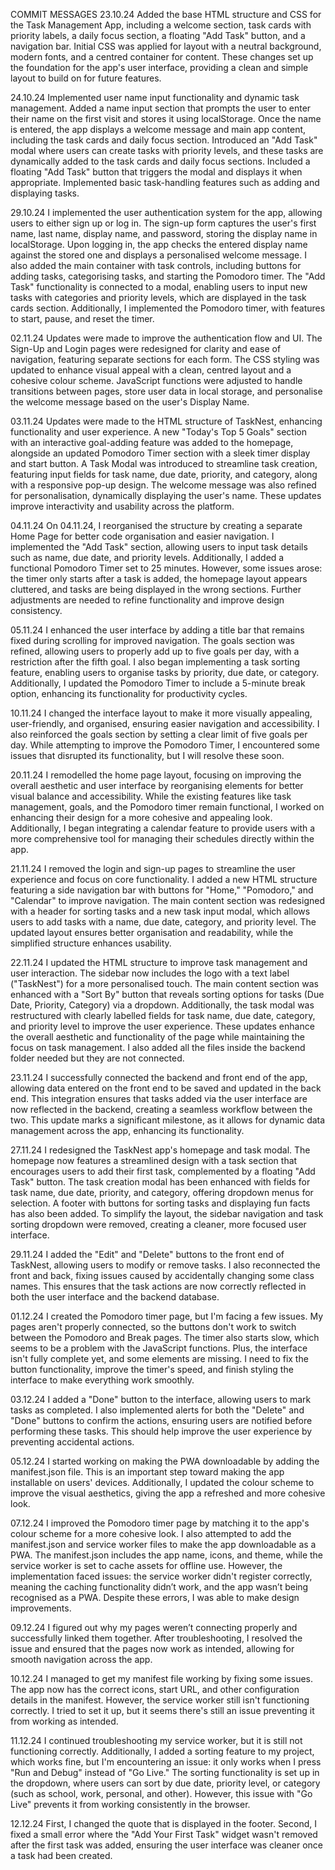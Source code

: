 COMMIT MESSAGES
23.10.24
Added the base HTML structure and CSS for the Task Management App, including a welcome section, task cards with priority labels, a daily focus section, a floating "Add Task" button, and a navigation bar. Initial CSS was applied for layout with a neutral background, modern fonts, and a centred container for content. These changes set up the foundation for the app's user interface, providing a clean and simple layout to build on for future features.

24.10.24
Implemented user name input functionality and dynamic task management. Added a name input section that prompts the user to enter their name on the first visit and stores it using localStorage. Once the name is entered, the app displays a welcome message and main app content, including the task cards and daily focus section. Introduced an "Add Task" modal where users can create tasks with priority levels, and these tasks are dynamically added to the task cards and daily focus sections. Included a floating "Add Task" button that triggers the modal and displays it when appropriate. Implemented basic task-handling features such as adding and displaying tasks.

29.10.24
I implemented the user authentication system for the app, allowing users to either sign up or log in. The sign-up form captures the user's first name, last name, display name, and password, storing the display name in localStorage. Upon logging in, the app checks the entered display name against the stored one and displays a personalised welcome message. I also added the main container with task controls, including buttons for adding tasks, categorising tasks, and starting the Pomodoro timer. The "Add Task" functionality is connected to a modal, enabling users to input new tasks with categories and priority levels, which are displayed in the task cards section. Additionally, I implemented the Pomodoro timer, with features to start, pause, and reset the timer.

02.11.24
Updates were made to improve the authentication flow and UI. The Sign-Up and Login pages were redesigned for clarity and ease of navigation, featuring separate sections for each form. The CSS styling was updated to enhance visual appeal with a clean, centred layout and a cohesive colour scheme. JavaScript functions were adjusted to handle transitions between pages, store user data in local storage, and personalise the welcome message based on the user's Display Name. 

03.11.24
Updates were made to the HTML structure of TaskNest, enhancing functionality and user experience. A new "Today's Top 5 Goals" section with an interactive goal-adding feature was added to the homepage, alongside an updated Pomodoro Timer section with a sleek timer display and start button. A Task Modal was introduced to streamline task creation, featuring input fields for task name, due date, priority, and category, along with a responsive pop-up design. The welcome message was also refined for personalisation, dynamically displaying the user's name. These updates improve interactivity and usability across the platform.

04.11.24
On 04.11.24, I reorganised the structure by creating a separate Home Page for better code organisation and easier navigation. I implemented the "Add Task" section, allowing users to input task details such as name, due date, and priority levels. Additionally, I added a functional Pomodoro Timer set to 25 minutes. However, some issues arose: the timer only starts after a task is added, the homepage layout appears cluttered, and tasks are being displayed in the wrong sections. Further adjustments are needed to refine functionality and improve design consistency.

05.11.24
I enhanced the user interface by adding a title bar that remains fixed during scrolling for improved navigation. The goals section was refined, allowing users to properly add up to five goals per day, with a restriction after the fifth goal. I also began implementing a task sorting feature, enabling users to organise tasks by priority, due date, or category. Additionally, I updated the Pomodoro Timer to include a 5-minute break option, enhancing its functionality for productivity cycles.

10.11.24
I changed the interface layout to make it more visually appealing, user-friendly, and organised, ensuring easier navigation and accessibility. I also reinforced the goals section by setting a clear limit of five goals per day. While attempting to improve the Pomodoro Timer, I encountered some issues that disrupted its functionality, but I will resolve these soon.

20.11.24
I remodelled the home page layout, focusing on improving the overall aesthetic and user interface by reorganising elements for better visual balance and accessibility. While the existing features like task management, goals, and the Pomodoro timer remain functional, I worked on enhancing their design for a more cohesive and appealing look. Additionally, I began integrating a calendar feature to provide users with a more comprehensive tool for managing their schedules directly within the app.

21.11.24
I removed the login and sign-up pages to streamline the user experience and focus on core functionality. I added a new HTML structure featuring a side navigation bar with buttons for "Home," "Pomodoro," and "Calendar" to improve navigation. The main content section was redesigned with a header for sorting tasks and a new task input modal, which allows users to add tasks with a name, due date, category, and priority level. The updated layout ensures better organisation and readability, while the simplified structure enhances usability.

22.11.24
I updated the HTML structure to improve task management and user interaction. The sidebar now includes the logo with a text label ("TaskNest") for a more personalised touch. The main content section was enhanced with a "Sort By" button that reveals sorting options for tasks (Due Date, Priority, Category) via a dropdown. Additionally, the task modal was restructured with clearly labelled fields for task name, due date, category, and priority level to improve the user experience. These updates enhance the overall aesthetic and functionality of the page while maintaining the focus on task management. I also added all the files inside the backend folder needed but they are not connected. 

23.11.24
I successfully connected the backend and front end of the app, allowing data entered on the front end to be saved and updated in the back end. This integration ensures that tasks added via the user interface are now reflected in the backend, creating a seamless workflow between the two. This update marks a significant milestone, as it allows for dynamic data management across the app, enhancing its functionality.

27.11.24
I redesigned the TaskNest app's homepage and task modal. The homepage now features a streamlined design with a task section that encourages users to add their first task, complemented by a floating "Add Task" button. The task creation modal has been enhanced with fields for task name, due date, priority, and category, offering dropdown menus for selection. A footer with buttons for sorting tasks and displaying fun facts has also been added. To simplify the layout, the sidebar navigation and task sorting dropdown were removed, creating a cleaner, more focused user interface.

29.11.24
I added the "Edit" and "Delete" buttons to the front end of TaskNest, allowing users to modify or remove tasks. I also reconnected the front and back, fixing issues caused by accidentally changing some class names. This ensures that the task actions are now correctly reflected in both the user interface and the backend database.



01.12.24
I created the Pomodoro timer page, but I'm facing a few issues. My pages aren't properly connected, so the buttons don't work to switch between the Pomodoro and Break pages. The timer also starts slow, which seems to be a problem with the JavaScript functions. Plus, the interface isn't fully complete yet, and some elements are missing. I need to fix the button functionality, improve the timer's speed, and finish styling the interface to make everything work smoothly.

03.12.24
I added a "Done" button to the interface, allowing users to mark tasks as completed. I also implemented alerts for both the "Delete" and "Done" buttons to confirm the actions, ensuring users are notified before performing these tasks. This should help improve the user experience by preventing accidental actions.

05.12.24
I started working on making the PWA downloadable by adding the manifest.json file. This is an important step toward making the app installable on users' devices. Additionally, I updated the colour scheme to improve the visual aesthetics, giving the app a refreshed and more cohesive look.

07.12.24
I improved the Pomodoro timer page by matching it to the app's colour scheme for a more cohesive look. I also attempted to add the manifest.json and service worker files to make the app downloadable as a PWA. The manifest.json includes the app name, icons, and theme, while the service worker is set to cache assets for offline use. However, the implementation faced issues: the service worker didn't register correctly, meaning the caching functionality didn’t work, and the app wasn’t being recognised as a PWA. Despite these errors, I was able to make design improvements.

09.12.24
I figured out why my pages weren’t connecting properly and successfully linked them together. After troubleshooting, I resolved the issue and ensured that the pages now work as intended, allowing for smooth navigation across the app.

10.12.24
I managed to get my manifest file working by fixing some issues. The app now has the correct icons, start URL, and other configuration details in the manifest. However, the service worker still isn't functioning correctly. I tried to set it up, but it seems there's still an issue preventing it from working as intended.

11.12.24
I continued troubleshooting my service worker, but it is still not functioning correctly. Additionally, I added a sorting feature to my project, which works fine, but I'm encountering an issue: it only works when I press "Run and Debug" instead of "Go Live." The sorting functionality is set up in the dropdown, where users can sort by due date, priority level, or category (such as school, work, personal, and other). However, this issue with "Go Live" prevents it from working consistently in the browser.

12.12.24
First, I changed the quote that is displayed in the footer. Second, I fixed a small error where the "Add Your First Task" widget wasn't removed after the first task was added, ensuring the user interface was cleaner once a task had been created.
